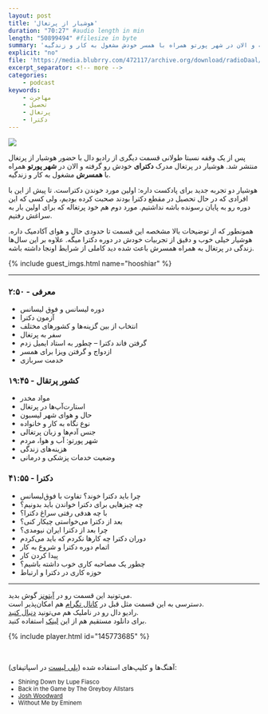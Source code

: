 ```yaml
---
layout: post
title: 'هوشیار از پرتغال'
duration: "70:27" #audio length in min
length: "50899494" #filesize in byte
summary: 'هوشیار در پرتغال مدرک دکترای خودش رو گرفته و الان در شهر پورتو همراه با همسر خودش مشغول به کار و زندگیه.'
explicit: "no"
file: 'https://media.blubrry.com/472117/archive.org/download/radioDaal/Hooshiar-Portugal.mp3'
excerpt_separator: <!-- more -->
categories:
    - podcast
keywords:
    - مهاجرت
    - تحصیل
    - پرتغال
    - دکترا
---
```

<img src="{{site.baseurl}}/public/img/hooshiar/cover.jpg" class="cover-img"/>

پس از یک وقفه نسبتا طولانی قسمت دیگری از رادیو دال با حضور هوشیار از پرتغال منتشر شد. هوشیار در پرتغال مدرک **دکترای** خودش رو گرفته و الان در **شهر پورتو** همراه با **همسرش** مشغول به کار و زندگیه.

هوشیار دو تجربه جدید برای پادکست داره: اولین مورد خوندن دکتراست. تا پیش از این با افرادی که در حال تحصیل در مقطع دکترا بودند صحبت کرده بودیم، ولی کسی که این دوره رو به پایان رسونده باشه نداشتیم. مورد دوم هم خود پرتغاله که برای اولین بار به سراغش رفتیم.

همونطور که از توضیحات بالا مشخصه این قسمت تا حدودی حال و هوای آکادمیک داره. هوشیار خیلی خوب و دقیق از تجربیات خودش در دوره دکترا میگه. علاوه بر این سال‌ها زندگی در پرتغال به همراه همسرش باعث شده دید کاملی از شرایط اونجا داشته باشه.
<!-- more -->

{% include guest_imgs.html name="hooshiar" %}

<hr>

### معرفی - ۲:۵۰
- دوره لیسانس و فوق لیسانس
- آزمون دکترا
- انتخاب از بین گزینه‌ها و کشورهای مختلف
- سفر به پرتغال
- گرفتن فاند دکترا – چطور به استاد ایمیل زدم
- ازدواج و گرفتن ویزا برای همسر
- خدمت سربازی

### کشور پرتقال - ۱۹:۴۵
- مواد مخدر
- استارت‌آپ‌ها در پرتغال
- حال و هوای شهر لیسبون
- نوع نگاه به کار و خانواده
- جنس آدم‌ها و زبان پرتغالی
- شهر پورتو: آب و هوا، مردم
- هزینه‌های زندگی
- وضعیت خدمات پزشکی و درمانی

### دکترا - ۴۱:۵۵
- چرا باید دکترا خوند؟ تفاوت با فوق‌لیسانس
- چه چیزهایی برای دکترا خواندن باید بدونیم؟
- با چه هدفی رفتی سراغ دکترا؟
- بعد از دکترا می‌خواستی چیکار کنی؟
- چرا بعد از دکترا ایران نیومدی؟
- دوران دکترا چه کارها نکردم که باید می‌کردم
- اتمام دوره دکترا و شروع به کار
- پیدا کردن کار
- چطور یک مصاحبه کاری خوب داشته باشیم؟
- حوزه کاری در دکترا و ارتباط 


<hr>

می‌تونید این قسمت رو در [آیتونز](http://apple.co/2go4xdT) گوش بدید.  
دسترسی به این قسمت مثل قبل در [کانال تگرام](https://t.me/radioDaal) هم امکان‌پذیر است.  
رادیو دال رو در ناملیک هم می‌تونید [دنبال کنید](http://bit.ly/2C2KlZw).  
برای دانلود مستقیم هم از این [لینک]({{page.file}}) استفاده کنید.

{% include player.html id="145773685" %}

<br>

آهنگ‌ها و کلیپ‌های استفاده شده ([پلی لیست](http://bit.ly/daal-music) در اسپاتیفای): 
<div dir="ltr" style="font-size: smaller;">
<ul>
<li>Shining Down by Lupe Fiasco</li>
<li>Back in the Game by The Greyboy Allstars</li>
<li><a href="https://www.joshwoodward.com/biography/">Josh Woodward</a></li>
<li>Without Me by Eminem</li>
</ul>
</div>